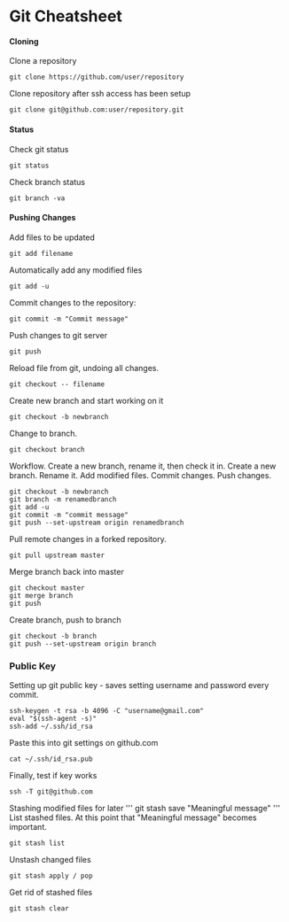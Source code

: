 Git Cheatsheet
==============
#### Cloning
Clone a repository
```
git clone https://github.com/user/repository
```
Clone repository after ssh access has been setup
```
git clone git@github.com:user/repository.git
```
#### Status
Check git status
```
git status
```
Check branch status
```
git branch -va
```
#### Pushing Changes
Add files to be updated
```
git add filename
```

Automatically add any modified files
```
git add -u
```

Commit changes to the repository:
```
git commit -m "Commit message"
```

Push changes to git server
```
git push
```

Reload file from git, undoing all changes.
```
git checkout -- filename
```

Create new branch and start working on it
```
git checkout -b newbranch
```
Change to branch.
```
git checkout branch
```
Workflow. Create a new branch, rename it, then check it in.
Create a new branch. Rename it. Add modified files. Commit changes. Push changes.
```
git checkout -b newbranch
git branch -m renamedbranch
git add -u
git commit -m "commit message"
git push --set-upstream origin renamedbranch
```
Pull remote changes in a forked repository.
```
git pull upstream master
```
Merge branch back into master
```
git checkout master
git merge branch
git push
```
Create branch, push to branch
```
git checkout -b branch
git push --set-upstream origin branch
```
### Public Key
Setting up git public key - saves setting username and password every commit.
```
ssh-keygen -t rsa -b 4096 -C "username@gmail.com"
eval "$(ssh-agent -s)"
ssh-add ~/.ssh/id_rsa
```
Paste this into git settings on github.com
```
cat ~/.ssh/id_rsa.pub 
```
Finally, test if key works
```
ssh -T git@github.com
```
Stashing modified files for later
'''
git stash save "Meaningful message"
'''
List stashed files. At this point that "Meaningful message" becomes important.
```
git stash list
```
Unstash changed files
```
git stash apply / pop
```
Get rid of stashed files
```
git stash clear
```
